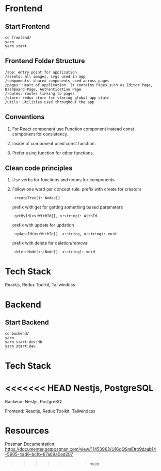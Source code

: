 # Frontend

## Start Frontend

```
cd frontend/
yarn
yarn start
```

## Frontend Folder Structure

    /app: entry point for application
    /assets: all images, svgs used in app
    /components: shared components used across pages
    /pages: Heart of application. It contains Pages such as Editor Page, Dashboard Page, Authentication Page
    /routes: routes linking to pages
    /store: redux store for storing global app state
    /utils: utilities used throughout the app

## Conventions

1.  For React component use Function component instead const component for consistency.

2.  Inside of component used const function.

3.  Prefer using function for other functions.

## Clean code principles

1. Use verbs for functions and nouns for components

2. Follow one word per concept rule:
   prefix with create for creators
   ```
   	createTree(): Nodes[]
   ```
   prefix with get for getting something based parameters
   ```
   	getById(xs:WithId[], x:string): WithId
   ```
   prefix with update for updation
   ```
   	updateId(xs:WithId[], x:string, u:string): void
   ```
   prefix with delete for deletion/removal
   ```
   	deleteNode(xs:Node[], x:string): void
   ```

# Tech Stack

Reactjs, Redux Toolkit, Tailwindcss

# Backend

## Start Backend

```
cd backend/
yarn
yarn start:dev:db
yarn start:dev
```

# Tech Stack

<<<<<<< HEAD
Nestjs, PostgreSQL
=======
Backend: Nestjs, PostgreSQL

Frontend: Reactjs, Redux Toolkit, Tailwindcss

# Resources

Postman Documentation: https://documenter.getpostman.com/view/11453962/U16gQSmE#b9daab14-5905-4ad6-bc1b-87a69a0ed207
>>>>>>> main
